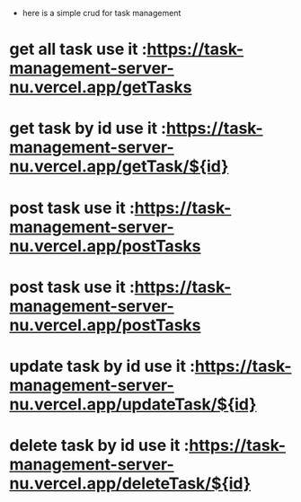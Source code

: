 * here is a simple crud for task management
# get all task use it :https://task-management-server-nu.vercel.app/getTasks
# get task by id use it :https://task-management-server-nu.vercel.app/getTask/${id}
# post task  use it :https://task-management-server-nu.vercel.app/postTasks
# post task  use it :https://task-management-server-nu.vercel.app/postTasks
# update  task by id  use it :https://task-management-server-nu.vercel.app/updateTask/${id}
# delete  task by id  use it :https://task-management-server-nu.vercel.app/deleteTask/${id}